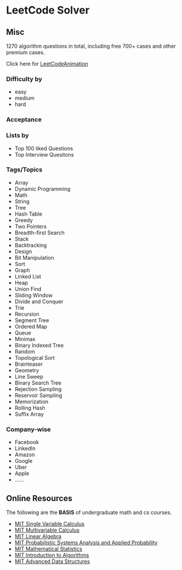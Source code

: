 # LeetCode Solver

## Misc
1270 algorithm questions in total, including free 700+ cases and other premium cases.

Click here for [LeetCodeAnimation](https://github.com/MisterBooo/LeetCodeAnimation)

### Difficulty by
- easy
- medium
- hard

### Acceptance

### Lists by
  - Top 100 liked Questions
  - Top Interview Quesitons

### Tags/Topics
  - Array
  - Dynamic Programming
  - Math
  - String
  - Tree
  - Hash Table
  - Greedy
  - Two Pointers
  - Breadth-first Search
  - Stack
  - Backtracking
  - Design
  - Bit Manipulation
  - Sort
  - Graph
  - Linked List
  - Heap
  - Union Find
  - Sliding Window
  - Divide and Conquer
  - Trie
  - Recursion
  - Segment Tree
  - Ordered Map
  - Queue
  - Minimax
  - Binary Indexed Tree
  - Random
  - Topological Sort
  - Brainteaser
  - Geometry
  - Line Sweep
  - Binary Search Tree
  - Rejection Sampling
  - Reservoir Sampling
  - Memorization
  - Rolling Hash
  - Suffix Array

### Company-wise
  - Facebook
  - LinkedIn
  - Amazon
  - Google
  - Uber
  - Apple
  - ......

## Online Resources
The following are the **BASIS** of undergraduate math and cs courses.
- [MIT Single Variable Calculus](https://ocw.mit.edu/courses/mathematics/18-01sc-single-variable-calculus-fall-2010/)
- [MIT Multivariable Calculus](https://ocw.mit.edu/courses/mathematics/18-02sc-multivariable-calculus-fall-2010/)
- [MIT Linear Algebra](https://ocw.mit.edu/courses/mathematics/18-06sc-linear-algebra-fall-2011/)
- [MIT Probabilistic Systems Analysis and Applied Probability](https://ocw.mit.edu/courses/electrical-engineering-and-computer-science/6-041-probabilistic-systems-analysis-and-applied-probability-fall-2010/)
- [MIT Mathematical Statistics](https://ocw.mit.edu/courses/mathematics/18-655-mathematical-statistics-spring-2016/)
- [MIT Introduction to Algorithms](https://ocw.mit.edu/courses/electrical-engineering-and-computer-science/6-006-introduction-to-algorithms-fall-2011/)
- [MIT Advanced Data Structures](https://ocw.mit.edu/courses/electrical-engineering-and-computer-science/6-851-advanced-data-structures-spring-2012/)